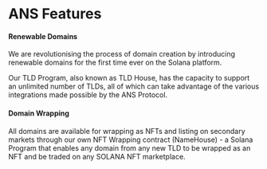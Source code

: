 # ANS Features

#### Renewable Domains

We are revolutionising the process of domain creation by introducing renewable domains for the first time ever on the Solana platform.&#x20;

Our TLD Program, also known as TLD House, has the capacity to support an unlimited number of TLDs, all of which can take advantage of the various integrations made possible by the ANS Protocol.

#### Domain Wrapping

All domains are available for wrapping as NFTs and listing on secondary markets through our own NFT Wrapping contract (NameHouse) - a Solana Program that enables any domain from any new TLD to be wrapped as an NFT and be traded on any SOLANA NFT marketplace.
